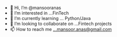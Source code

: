 - 👋 Hi, I’m @mansooranas
- 👀 I’m interested in ...FinTech
- 🌱 I’m currently learning ... Python/Java
- 💞️ I’m looking to collaborate on ...Fintech projects
- 📫 How to reach me ...mansoor.anas@gmail.com

<!---
mansooranas/mansooranas is a ✨ special ✨ repository because its `README.md` (this file) appears on your GitHub profile.
You can click the Preview link to take a look at your changes.
--->
